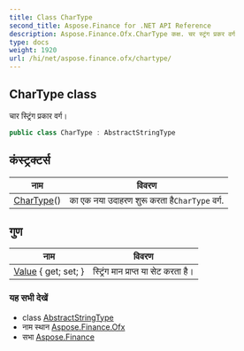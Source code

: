 ```yaml
---
title: Class CharType
second_title: Aspose.Finance for .NET API Reference
description: Aspose.Finance.Ofx.CharType कक्ष. चर स्ट्रंग प्रकर वर्ग
type: docs
weight: 1920
url: /hi/net/aspose.finance.ofx/chartype/
---
```

## CharType class

चार स्ट्रिंग प्रकार वर्ग।

```csharp
public class CharType : AbstractStringType
```

## कंस्ट्रक्टर्स

| नाम | विवरण |
| --- | --- |
| [CharType](chartype/)() | का एक नया उदाहरण शुरू करता है`CharType` वर्ग. |

## गुण

| नाम | विवरण |
| --- | --- |
| [Value](../../aspose.finance.ofx/abstractstringtype/value/) { get; set; } | स्ट्रिंग मान प्राप्त या सेट करता है। |

### यह सभी देखें

* class [AbstractStringType](../abstractstringtype/)
* नाम स्थान [Aspose.Finance.Ofx](../../aspose.finance.ofx/)
* सभा [Aspose.Finance](../../)


